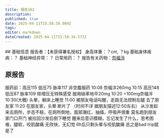 ```yaml
---
title: 报告162
description: 
published: true
date: 2025-04-11T15:58:39.009Z
tags: 
editor: markdown
dateCreated: 2025-04-11T15:58:34.573Z
---
```


﻿## 基础信息
报告者：【未获得署名授权】
身高体重：？cm, ？kg
基础身体疾病：？
基础神经异常：？
日常用药：？
报告有关药物：[奈福泮](/drug/NFP)

## 原报告
服药前：高压115 低压75 脉率117
非空腹服药
10:08 奈福泮260mg
10:15 高压148 低压87 脉率109 除增压无特殊感受 服用硝苯地平20mg
10:20 +100mg奈福泮
10:30(大概) 头晕，躺床上睡觉
11:00 被朋友电话叫醒，走路无法控制左腿 去了朋友家
11:20 在朋友家，头晕 断片了
（时间不详 据朋友描述12:50左右） 从沙发起来去厕所，步态不稳，在厕所倒地，面部潮红，抽搐，呼吸声很重 莫名跑到朋友家门口开门 被拉回沙发后倒下睡觉 醒来后意识模糊，忘记发生了什么，思考困难，腿软，咬肌酸痛
无欣快，无幻觉
6h后只剩头晕与咬肌酸痛
总之是bad trip就是了